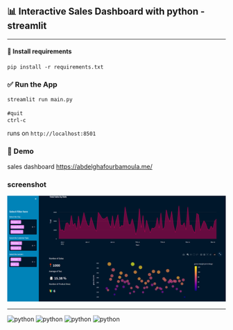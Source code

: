 ## :bar_chart: Interactive Sales Dashboard with python - streamlit

---

#### :memo: Install requirements
```shell
pip install -r requirements.txt
```

### :white_check_mark: Run the App
```shell
streamlit run main.py

#quit 
ctrl-c
```
runs on `http://localhost:8501`

### :red_circle: Demo 
sales dashboard  https://abdelghafourbamoula.me/

### screenshot
![screenshoot](img.png)

---
![python](https://img.shields.io/badge/python-yellow.svg?&logo=python)
![python](https://img.shields.io/badge/jupyter-black.svg?&logo=jupyter)
![python](https://img.shields.io/badge/streamlit-gray.svg?&logo=streamlit)
![python](https://img.shields.io/badge/pandas-blue.svg?&logo=pandas)

